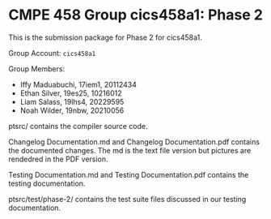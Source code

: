 # CMPE 458 Group cics458a1: Phase 2
This is the submission package for Phase 2 for cics458a1.

Group Account: `cics458a1`

Group Members:
- Iffy Maduabuchi, 17iem1, 20112434
- Ethan Silver, 19es25, 10216012
- Liam Salass, 19lhs4, 20229595
- Noah Wilder, 19nbw, 20210056

ptsrc/ contains the compiler source code.

Changelog Documentation.md and Changelog Documentation.pdf contains the documented changes. The md is the text file version but pictures are rendedred in the PDF version.

Testing Documentation.md and Testing Documentation.pdf contains the testing documentation.

ptsrc/test/phase-2/ contains the test suite files discussed in our testing documentation.


